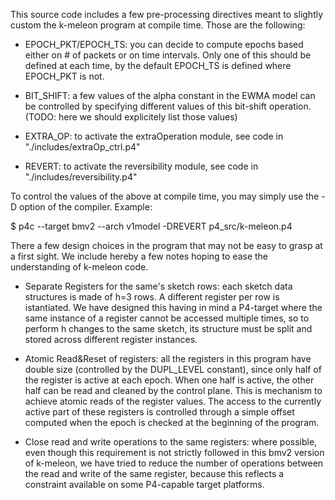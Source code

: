 This source code includes a few pre-processing directives meant to slightly custom the k-meleon program at compile time. Those are the following:

- EPOCH_PKT/EPOCH_TS: you can decide to compute epochs based either on # of packets or on time intervals. Only one of this should be defined at each time, by the default EPOCH_TS is defined where EPOCH_PKT is not.

- BIT_SHIFT: a few values of the alpha constant in the EWMA model can be controlled by specifying different values of this bit-shift operation. (TODO: here we should explicitely list those values)

- EXTRA_OP: to activate the extraOperation module, see code in "./includes/extraOp_ctrl.p4"

- REVERT: to activate the reversibility module, see code in "./includes/reversibility.p4"

To control the values of the above at compile time, you may simply use the -D option of the compiler. Example:

$ p4c --target bmv2 --arch v1model -DREVERT p4_src/k-meleon.p4

There a few design choices in the program that may not be easy to grasp at a first sight. We include hereby a few notes hoping to ease the understanding of k-meleon code.

* Separate Registers for the same's sketch rows: each sketch data structures is made of h=3 rows. A different register per row is istantiated. We have designed this having in mind a P4-target where the same instance of a register cannot be accessed multiple times, so to perform h changes to the same sketch, its structure must be split and stored across different register instances. 

* Atomic Read&Reset of registers: all the registers in this program have double size (controlled by the DUPL_LEVEL constant), since only half of the register is active at each epoch. When one half is active, the other half can be read and cleaned by the control plane. This is mechanism to achieve atomic reads of the register values. The access to the currently active part of these registers is controlled through a simple offset computed when the epoch is checked at the beginning of the program. 

* Close read and write operations to the same registers: where possible, even though this requirement is not strictly followed in this bmv2 version of k-meleon, we have tried to reduce the number of operations between the read and write of the same register, because this reflects a constraint available on some P4-capable target platforms.

